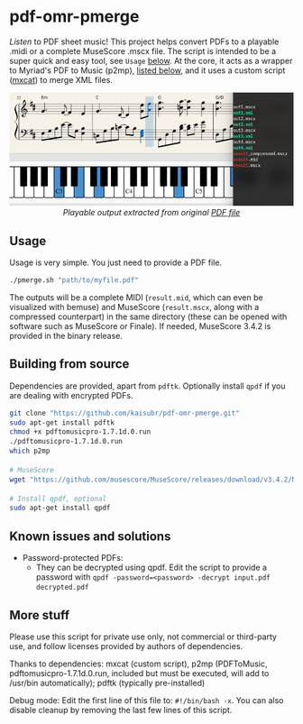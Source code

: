 # pdf-omr-pmerge
_Listen_ to PDF sheet music! This project helps convert PDFs to a playable .midi or a complete MuseScore .mscx file. The script is intended to be a super quick and easy tool, see `Usage` [below](#usage). At the core, it acts as a wrapper to Myriad's PDF to Music (p2mp), [listed below](#more-stuff), and it uses a custom script ([mxcat](https://github.com/kaisubr/mxcat)) to merge XML files.
<p align="center">
  <img src="media/sample_out.png" style="text-align: center" />
  </br>
  <i>Playable output extracted from original <a href="https://github.com/kaisubr/pdf-omr-pmerge/raw/master/media/original.pdf">PDF file</a></i>
</p>

## Usage
Usage is very simple. You just need to provide a PDF file. 

```bash
./pmerge.sh "path/to/myfile.pdf"
```

The outputs will be a complete MIDI (`result.mid`, which can even be visualized with bemuse) and MuseScore (`result.mscx`, along with a compressed counterpart) in the same directory (these can be opened with software such as MuseScore or Finale). If needed, MuseScore 3.4.2 is provided in the binary release.

<!--
## Releases
Download from the release pane, and run `install.sh`:
```bash
./install.sh
```
-->

## Building from source
Dependencies are provided, apart from `pdftk`. Optionally install `qpdf` if you are dealing with encrypted PDFs.

```bash
git clone "https://github.com/kaisubr/pdf-omr-pmerge.git"
sudo apt-get install pdftk
chmod +x pdftomusicpro-1.7.1d.0.run
./pdftomusicpro-1.7.1d.0.run
which p2mp

# MuseScore
wget "https://github.com/musescore/MuseScore/releases/download/v3.4.2/MuseScore-3.4.2-x86_64.AppImage"

# Install qpdf, optional
sudo apt-get install qpdf 
```

## Known issues and solutions
* Password-protected PDFs:
     - They can be decrypted using qpdf. Edit the script to provide a password with `qpdf -password=<password> -decrypt input.pdf decrypted.pdf`

## More stuff
Please use this script for private use only, not commercial or third-party use, and follow licenses provided by authors of dependencies.

Thanks to dependencies: mxcat (custom script), p2mp (PDFToMusic, pdftomusicpro-1.7.1d.0.run, included but must be executed, will add to /usr/bin automatically); pdftk (typically pre-installed)
 
Debug mode: Edit the first line of this file to: `#!/bin/bash -x`. You can also disable cleanup by removing the last few lines of this script.

<!-- cd musicxml && clear && echo -e "\n\n\n\n\n" && ls -1 && cd .. && ls | grep "mid" && echo -e "\n\n\n\n\n\n\n\n" -->
